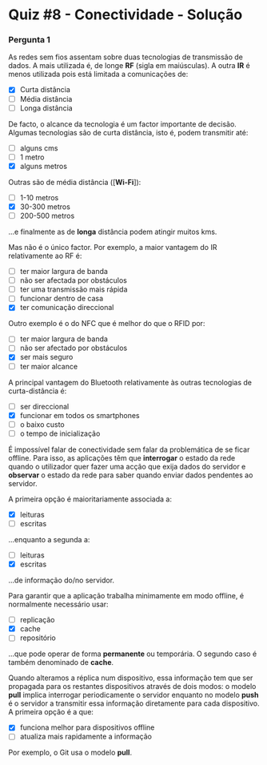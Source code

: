 # Quiz #8 - Conectividade - Solução

### Pergunta 1

As redes sem fios assentam sobre duas tecnologias de transmissão de dados. A mais utilizada é, de longe **RF** (sigla em maiúsculas). A outra **IR** é menos utilizada pois está limitada a comunicações de:
- [x] Curta distância
- [ ] Média distância
- [ ] Longa distância

De facto, o alcance da tecnologia é um factor importante de decisão. Algumas tecnologias são de curta distância, isto é, podem transmitir até:
- [ ] alguns cms
- [ ] 1 metro
- [x] alguns metros

Outras são de média distância ([**Wi-Fi**]):
- [ ] 1-10 metros
- [x] 30-300 metros
- [ ] 200-500 metros

...e finalmente as de **longa** distância podem atingir muitos kms.

Mas não é o único factor. Por exemplo, a maior vantagem do IR relativamente ao RF é:
- [ ] ter maior largura de banda
- [ ] não ser afectada por obstáculos
- [ ] ter uma transmissão mais rápida
- [ ] funcionar dentro de casa
- [x] ter comunicação direccional

Outro exemplo é o do NFC que é melhor do que o RFID por:
- [ ] ter maior largura de banda
- [ ] não ser afectado por obstáculos
- [x] ser mais seguro
- [ ] ter maior alcance

A principal vantagem do Bluetooth relativamente às outras tecnologias de curta-distância é:
- [ ] ser direccional
- [x] funcionar em todos os smartphones
- [ ] o baixo custo
- [ ] o tempo de inicialização

É impossível falar de conectividade sem falar da problemática de se ficar offline. Para isso, as aplicações têm que **interrogar** o estado da rede quando o utilizador quer fazer uma acção que exija dados do servidor e **observar** o estado da rede para saber quando enviar dados pendentes ao servidor.

A primeira opção é maioritariamente associada a:
- [x] leituras
- [ ] escritas

...enquanto a segunda a:
- [ ] leituras
- [x] escritas

...de informação do/no servidor.

Para garantir que a aplicação trabalha minimamente em modo offline, é normalmente necessário usar:
- [ ] replicação
- [x] cache
- [ ] repositório

...que pode operar de forma **permanente** ou temporária. O segundo caso é também denominado de **cache**.

Quando alteramos a réplica num dispositivo, essa informação tem que ser propagada para os restantes dispositivos através de dois modos: o modelo **pull** implica interrogar periodicamente o servidor enquanto no modelo **push** é o servidor a transmitir essa informação diretamente para cada dispositivo. A primeira opção é a que:
- [x] funciona melhor para dispositivos offline
- [ ] atualiza mais rapidamente a informação

Por exemplo, o Git usa o modelo **pull**. 